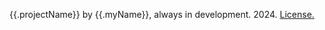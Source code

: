 {{.projectName}} by {{.myName}}, always in development. 2024.
[License.](https://github.com/krmckone/lk-site/blob/main/LICENSE)
